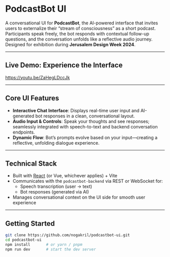 # PodcastBot UI

A conversational UI for **PodcastBot**, the AI-powered interface that invites users to externalize their “stream of consciousness” as a short podcast. Participants speak freely, the bot responds with contextual follow-up questions, and the conversation unfolds like a reflective audio journey. Designed for exhibition during **Jerusalem Design Week 2024**.

---

##  Live Demo: Experience the Interface
https://youtu.be/ZaHegLDccJk

---

##  Core UI Features
- **Interactive Chat Interface**: Displays real-time user input and AI-generated bot responses in a clean, conversational layout.
- **Audio Input & Controls**: Speak your thoughts and see responses; seamlessly integrated with speech-to-text and backend conversation endpoints.
- **Dynamic Flow**: Bot’s prompts evolve based on your input—creating a reflective, unfolding dialogue experience.

---

##  Technical Stack
- Built with [React](https://reactjs.org/) (or Vue, whichever applies) + Vite
- Communicates with the `podcastbot-backend` via REST or WebSocket for:
  - Speech transcription (user → text)
  - Bot responses (generated via AI)
- Manages conversational context on the UI side for smooth user experience

---

##  Getting Started

```bash
git clone https://github.com/nogakril/podcastbot-ui.git
cd podcastbot-ui
npm install       # or yarn / pnpm
npm run dev       # start the dev server
